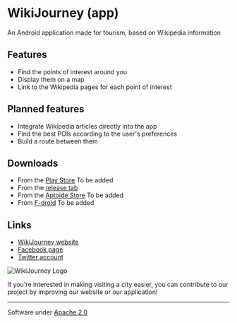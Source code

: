 # WikiJourney (app)

An Android application made for tourism, based on Wikipedia information

## Features
- Find the points of interest around you
- Display them on a map
- Link to the Wikipedia pages for each point of interest

## Planned features
- Integrate Wikipedia articles directly into the app
- Find the best POIs according to the user's preferences
- Build a route between them

## Downloads
- From the [Play Store]() To be added
- From the [release tab](https://github.com/WikiJourney/wikijourney_app/releases)
- From the [Aptoide Store]() To be added
- From [F-droid]() To be added

## Links
- [WikiJourney website](http://wikijourney.eu)
- [Facebook page](https://www.facebook.com/WikiJourney)
- [Twitter account](https://twitter.com/WikiJourney)

![WikiJourney Logo](https://wikijourneydev.alwaysdata.net/images/design/logo.png)

If you're interested in making visiting a city easier, you can contribute to our project by improving our website or our application!

-----------
Software under [Apache 2.0](https://www.apache.org/licenses/LICENSE-2.0.html)

